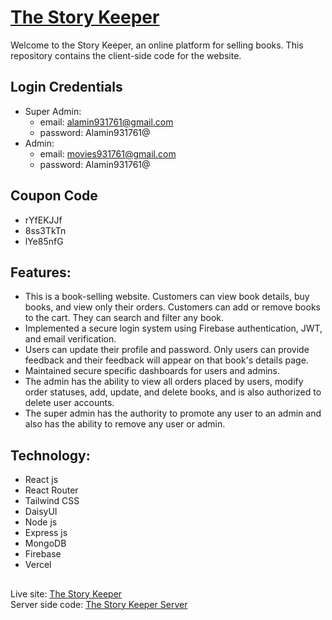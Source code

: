 # [The Story Keeper](https://the-story-keeper-73229.firebaseapp.com/)
Welcome to the Story Keeper, an online platform for selling books. This repository contains the client-side code for the website.

## Login Credentials
* Super Admin:
    - email: alamin931761@gmail.com
    - password: Alamin931761@
* Admin: 
    - email: movies931761@gmail.com
    - password: Alamin931761@

## Coupon Code
- rYfEKJJf 
- 8ss3TkTn
- lYe85nfG

## Features:
* This is a book-selling website. Customers can view book details, buy books, and view only their orders. Customers can add or remove books to the cart. They can search and filter any book.
* Implemented a secure login system using Firebase authentication, JWT, and email verification.
* Users can update their profile and password. Only users can provide feedback and their feedback will appear on that book's details page.
* Maintained secure specific dashboards for users and admins.
* The admin has the ability to view all orders placed by users, modify order statuses, add, update, and delete books, and is also authorized to delete user accounts.
* The super admin has the authority to promote any user to an admin and also has the ability to remove any user or admin.

## Technology:
* React js
* React Router
* Tailwind CSS
* DaisyUI
* Node js
* Express js
* MongoDB
* Firebase
* Vercel

##
Live site: [The Story Keeper](https://the-story-keeper-73229.firebaseapp.com) <br>
Server side code: [The Story Keeper Server](https://github.com/alamin931761/the-story-keeper-server)